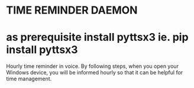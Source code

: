 # TIME REMINDER DAEMON

# as prerequisite install pyttsx3 ie. pip install pyttsx3

Hourly time reminder in voice.
By following steps, when you open your Windows device, you will be informed hourly so that it can be helpful for time management.
